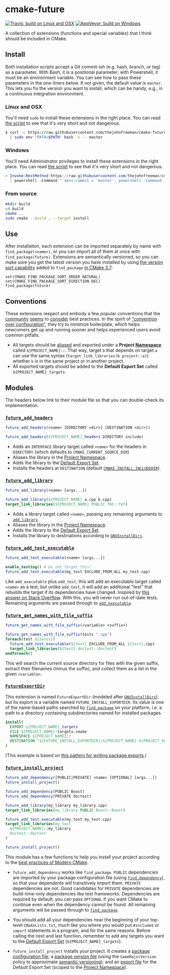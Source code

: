 # cmake-future

[![Travis: build on Linux and OSX](https://travis-ci.org/thejohnfreeman/cmake-future.svg?branch=master)](https://travis-ci.org/thejohnfreeman/cmake-future)
[![AppVeyor: build on Windows](https://ci.appveyor.com/api/projects/status/github/thejohnfreeman/cmake-future?branch=master&svg=true)](https://ci.appveyor.com/project/thejohnfreeman/cmake-future)

A collection of extensions (functions and special variables) that I think
should be included in CMake.


## Install

Both installation scripts accept a Git commit-ish (e.g. hash, branch, or tag)
as a parameter. With Bash, it is a positional parameter; with Powershell, it
must be an environment variable. You can see how to pass these parameters in
the one-liners below. If not given, the default value is `master`. This lets
you fix the version you want to install, which can be handy, e.g., in
a continuous integration environment.


### Linux and OSX

You'll need `sudo` to install these extensions in the right place. You can
read [the script](https://github.com/thejohnfreeman/cmake-future/blob/master/install.sh)
to see that it's very short and not dangerous.

```sh
$ curl -L https://raw.githubusercontent.com/thejohnfreeman/cmake-future/master/install.sh \
  | sudo env "PATH=$PATH" bash -s -- master
```

### Windows

You'll need Administrator privileges to install these extensions in the right
place. You can read [the
script](https://github.com/thejohnfreeman/cmake-future/blob/master/install.ps)
to see that it's very short and not dangerous.

```powershell
> Invoke-RestMethod https://raw.githubusercontent.com/thejohnfreeman/cmake-future/master/install.ps `
  | powershell -Command "`$env:commit = 'master'; powershell -Command -"
```

### From source

```sh
mkdir build
cd build
cmake ..
sudo cmake --build . --target install
```


## Use

After installation, each extension can be imported separately by name with
`find_package(<name>)`, or you can import all of them at once with
`find_package(future)`. Extensions are semantically versioned, so you can make
sure you get the latest version you have installed by using [the version sort
capability](https://cmake.org/cmake/help/v3.7/command/find_package.html)
added to `find_package` [in CMake
3.7](https://blog.kitware.com/cmake-3-7-0-rc3-is-now-ready/):

```
set(CMAKE_FIND_PACKAGE_SORT_ORDER NATURAL)
set(CMAKE_FIND_PACKAGE_SORT_DIRECTION DEC)
find_package(future)
```


<a id="conventions" />

## Conventions

These extensions respect and embody a few popular conventions that the
[community](https://www.youtube.com/watch?v=eC9-iRN2b04)
[seems](https://pabloariasal.github.io/2018/02/19/its-time-to-do-cmake-right/)
to
[consider](https://unclejimbo.github.io/2018/06/08/Modern-CMake-for-Library-Developers/)
best practices. In the spirit of ["convention over
configuration"](https://en.wikipedia.org/wiki/Convention_over_configuration),
they try to minimize boilerplate, which helps newcomers get up and running
sooner and helps experienced users avoid common pitfalls.

- All targets should be
  [aliased](https://cmake.org/cmake/help/latest/command/add_library.html#alias-libraries)
  and exported under a **Project
  [Namespace](https://stackoverflow.com/a/48526017/618906)** called
  `${PROJECT_NAME}::`. That way, target `b` that depends on target `a` can use
  the same syntax (`target_link_libraries(b project::a)`) whether `b` is in
  the same project or in another project.
- All exported targets should be added to the **Default Export Set** called
  `${PROJECT_NAME}_targets`.


## Modules

The headers below link to their module file so that you can double-check its
implementation.


### [`future_add_headers`](./src/future_add_headers.cmake)

```cmake
future_add_headers(<name> [DIRECTORY <dir>] [DESTINATION <dir>])
```

```cmake
future_add_headers(${PROJECT_NAME}_headers DIRECTORY include)
```

- Adds an `INTERFACE` library target called `<name>` for the headers in
  `DIRECTORY` (which defaults to `CMAKE_CURRENT_SOURCE_DIR`)
- Aliases the library in the [Project Namespace](#conventions).
- Adds the library to the [Default Export Set](#conventions).
- Installs the headers at `DESTINATION` (default
  [`CMAKE_INSTALL_INCLUDEDIR`](https://cmake.org/cmake/help/latest/module/GNUInstallDirs.html#result-variables)).


### [`future_add_library`](./src/future_add_library.cmake)

```cmake
future_add_library(<name> [args...])
```

```cmake
future_add_library(${PROJECT_NAME} a.cpp b.cpp)
target_link_libraries(${PROJECT_NAME} PUBLIC fmt::fmt)
```

- Adds a library target called `<name>`, passing any remaining arguments to
  [`add_library`](https://cmake.org/cmake/help/latest/command/add_library.html).
- Aliases the library in the [Project Namespace](#conventions).
- Adds the library to the [Default Export Set](#conventions).
- Installs the library to destinations according to
  [`GNUInstallDirs`](https://cmake.org/cmake/help/latest/module/GNUInstallDirs.html).


### [`future_add_test_executable`](./src/future_add_test_executable.cmake)

```cmake
future_add_test_executable(<name> [args...])
```

```cmake
enable_testing() # Do not forget this!
future_add_test_executable(my_test EXCLUDE_FROM_ALL my_test.cpp)
```

Like `add_executable` plus `add_test`, this will add an executable target
called `<name>` as a test, but unlike `add_test`, it will add an additional
"test" that rebuilds the target if its dependencies have changed. Inspired by
[this answer on Stack Overflow](https://stackoverflow.com/a/10824578/618906).
With this, you will never run out-of-date tests. Remaining arguments are
passed through to
[`add_executable`](https://cmake.org/cmake/help/latest/command/add_executable.html).


### [`future_get_names_with_file_suffix`](./src/future_get_names_with_file_suffix.cmake)

```cmake
future_get_names_with_file_suffix(<variable> <suffix>)
```

```cmake
future_get_names_with_file_suffix(tests ".cpp")
foreach(test ${tests})
  future_add_test_executable(${test} EXCLUDE_FROM_ALL ${test}.cpp)
  target_link_libraries(${test} doctest::doctest)
endforeach()
```

This will search the current source directory for files with the given suffix,
extract their filenames (minus the suffix), and collect them as a list in the
given `<variable>`.


### [`FutureExportDir`](./src/FutureExportDir.cmake)

This extension is named `FutureExportDir` (modeled after
[`GNUInstallDirs`](https://cmake.org/cmake/help/latest/module/GNUInstallDirs.html)),
but its export is a variable named `FUTURE_INSTALL_EXPORTDIR`. Its value is one
of the name-based paths searched by
[`find_package`](https://cmake.org/cmake/help/latest/command/find_package.html)
on your platform, i.e. a path to a directory containing subdirectories named
for installed packages.

```cmake
install(
  EXPORT ${PROJECT_NAME}_targets
  FILE ${PROJECT_NAME}-targets.cmake
  NAMESPACE ${PROJECT_NAME}::
  DESTINATION "${FUTURE_INSTALL_EXPORTDIR}/${PROJECT_NAME}-${PROJECT_VERSION}"
)
```

(This example is based on [this pattern for writing package
exports](https://unclejimbo.github.io/2018/06/08/Modern-CMake-for-Library-Developers/#Install-and-Export-the-Target).)


### [`future_install_project`](./src/future_install_project.cmake)

```cmake
future_add_dependency([PUBLIC|PRIVATE] <name> [OPTIONAL] [args...])
future_install_project()
```

```cmake
future_add_dependency(PUBLIC Boost)
future_add_dependency(PRIVATE doctest)

future_add_library(my_library my_library.cpp)
target_link_libraries(my_library PUBLIC Boost::Boost)

future_add_test_executable(my_test my_test.cpp)
target_link_libraries(my_test
  ${PROJECT_NAME}::my_library
  doctest::doctest
)

future_install_project()
```

This module has a few functions to help you install your project according to
the [best practices of Modern
CMake](https://unclejimbo.github.io/2018/06/08/Modern-CMake-for-Library-Developers/#Install-and-Export-the-Target).

- `future_add_dependency` works like `find_package`. `PUBLIC` dependencies
  are imported by your package configuration file (using
  [`find_dependency`](https://cmake.org/cmake/help/latest/module/CMakeFindDependencyMacro.html)),
  so that your dependents will transitively import them. `PRIVATE`
  dependencies are not. Good candidates for `PRIVATE` dependencies are
  build-time-only dependencies like test
  frameworks. Dependencies are required by default; you can pass `OPTIONAL` if
  you want CMake to continue even when the dependency cannot be found. All
  remaining arguments will be passed through to
  [`find_package`](https://cmake.org/cmake/help/latest/command/find_package.html).

- You should add all your dependencies near the beginning of your top-level
  `CMakeLists.txt`, much like you where you would put `#include`s or `import`
  statements in a program, and for the same reasons. Before calling the next
  and last function, remember to add any targets you want to the [Default
  Export Set](#conventions) (`${PROJECT_NAME}_targets`).

- `future_install_project` installs your project. It creates a [package
  configuration
  file](https://cmake.org/cmake/help/latest/manual/cmake-packages.7.html#config-file-packages);
  a [package version
  file](https://cmake.org/cmake/help/latest/module/CMakePackageConfigHelpers.html#generating-a-package-version-file)
  (using the `SameMajorVersion` policy to approximate [semantic
  versioning](https://semver.org/)); and an [export
  file](https://cmake.org/cmake/help/latest/command/install.html#export) for
  the Default Export Set (scoped to the [Project Namespace](#conventions)).
